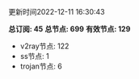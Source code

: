 更新时间2022-12-11 16:30:43

**总订阅: 45**
**总节点: 699**
**有效节点: 129**
- v2ray节点: 122
- ss节点: 1
- trojan节点: 6
